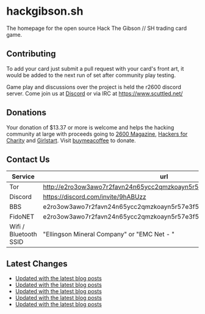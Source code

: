 # hackgibson.sh
The homepage for the open source Hack The Gibson // SH trading card game.


## Contributing

To add your card just submit a pull request with your card's front art, it would be added to the next run of set after community play testing.

Game play and discussions over the project is held the r2600 discord server. Come join us at [Discord](https://discord.com/invite/9hABUzz) or via IRC at https://www.scuttled.net/


## Donations

Your donation of $13.37 or more is welcome and helps the hacking community at large with proceeds going to [2600 Magazine](https://2600.com/), [Hackers for Charity](https://hackersforcharity.org) and [Girlstart](https://girlstart.org).  Visit [buymeacoffee](https://www.buymeacoffee.com/hackgibson.sh) to donate.


## Contact Us

Service | url
-|-
Tor | http://e2ro3ow3awo7r2favn24n65ycc2qmzkoayn5r57e3f56nvjwdcgg32ad.onion
Discord | https://discord.com/invite/9hABUzz
BBS | e2ro3ow3awo7r2favn24n65ycc2qmzkoayn5r57e3f56nvjwdcgg32ad.onion:23
FidoNET | e2ro3ow3awo7r2favn24n65ycc2qmzkoayn5r57e3f56nvjwdcgg32ad.onion:24554
Wifi / Bluetooth SSID | "Ellingson Mineral Company" or "EMC Net - <fidonet address>"

## Latest Changes
<!-- BLOG-POST-LIST:START -->
- [Updated with the latest blog posts](https://github.com/DFW2600/hackgibson.sh/commit/6824b0b093cdb2fbc83f320b0ebd4d42e342af54)
- [Updated with the latest blog posts](https://github.com/DFW2600/hackgibson.sh/commit/4d7353f1c951144c940b478465f796d6f97585c0)
- [Updated with the latest blog posts](https://github.com/DFW2600/hackgibson.sh/commit/37e09d0cc6bab3446bbb3f3f16aec7f45ee80a89)
- [Updated with the latest blog posts](https://github.com/DFW2600/hackgibson.sh/commit/431cdc6e6d58ad9b967e2255ee6c9cd0b5a15d82)
- [Updated with the latest blog posts](https://github.com/DFW2600/hackgibson.sh/commit/e229da82ead1814cca6a00b6b136c8f99c8e9602)
<!-- BLOG-POST-LIST:END -->
